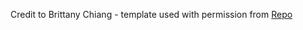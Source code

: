 Credit to Brittany Chiang - template used with permission from [Repo](https://github.com/bchiang7/v4)

